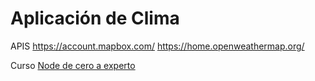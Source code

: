 # Aplicación de Clima

APIS
https://account.mapbox.com/
https://home.openweathermap.org/



Curso
[Node de cero a experto](https://fernando-herrera.com/#/curso/node-cero-experto)
